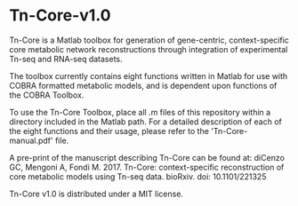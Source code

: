 # Tn-Core-v1.0

Tn-Core is a Matlab toolbox for generation of gene-centric, context-specific core metabolic network reconstructions through integration of experimental Tn-seq and RNA-seq datasets.

The toolbox currently contains eight functions written in Matlab for use with COBRA formatted metabolic models, and is dependent upon functions of the COBRA Toolbox.

To use the Tn-Core Toolbox, place all .m files of this repository within a directory included in the Matlab path. For a detailed description of each of the eight functions and their usage, please refer to the 'Tn-Core-manual.pdf' file.

A pre-print of the manuscript describing Tn-Core can be found at:
diCenzo GC, Mengoni A, Fondi M. 2017. Tn-Core: context-specific reconstruction of core metabolic models using Tn-seq data. bioRxiv. doi: 10.1101/221325

Tn-Core v1.0 is distributed under a MIT license.
